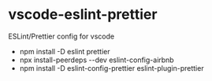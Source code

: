# vscode-eslint-prettier
ESLint/Prettier config for vscode

- npm install -D eslint prettier
- npx install-peerdeps --dev eslint-config-airbnb
- npm install -D eslint-config-prettier eslint-plugin-prettier
